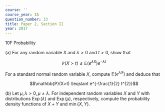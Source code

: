 ```yaml
---
course: ''
course_year: IA
question_number: 33
title: Paper 2, Section II
year: 2017
---
```



10F Probability

(a) For any random variable $X$ and $\lambda>0$ and $t>0$, show that

$$\mathbb{P}(X>t) \leqslant \mathbb{E}\left(e^{\lambda X}\right) e^{-\lambda t}$$

For a standard normal random variable $X$, compute $\mathbb{E}\left(e^{\lambda X}\right)$ and deduce that

$$\mathbb{P}(X>t) \leqslant e^{-\frac{1}{2} t^{2}}$$

(b) Let $\mu, \lambda>0, \mu \neq \lambda$. For independent random variables $X$ and $Y$ with distributions $\operatorname{Exp}(\lambda)$ and $\operatorname{Exp}(\mu)$, respectively, compute the probability density functions of $X+Y$ and $\min \{X, Y\}$.